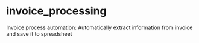 # invoice_processing
Invoice process automation: Automatically extract information from invoice and save it to spreadsheet
